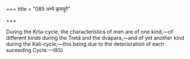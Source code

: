 +++
title = "085 अन्ये कृतयुगे"

+++

During the Kṛta-cycle, the characteristics of men are of one kind,—of different kinds during the Tretā and the dvāpara,—and of yet another kind during the Kali-cycle;—this being due to the deterioration of each suceeding Cycle.—(85) 